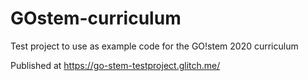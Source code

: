 # GOstem-curriculum

Test project to use as example code for the GO!stem 2020 curriculum

Published at https://go-stem-testproject.glitch.me/
